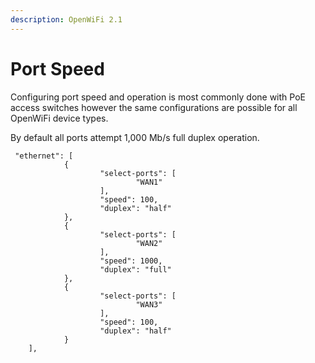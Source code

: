 ```yaml
---
description: OpenWiFi 2.1
---
```


# Port Speed

Configuring port speed and operation is most commonly done with PoE access switches however the same configurations are possible for all OpenWiFi device types. 

By default all ports attempt 1,000 Mb/s full duplex operation. 

```text
 "ethernet": [
            {
                    "select-ports": [
                            "WAN1"
                    ],
                    "speed": 100,
                    "duplex": "half"
            },
            {
                    "select-ports": [
                            "WAN2"
                    ],
                    "speed": 1000,
                    "duplex": "full"
            },
            {
                    "select-ports": [
                            "WAN3"
                    ],
                    "speed": 100,
                    "duplex": "half"
            }
    ],
```

